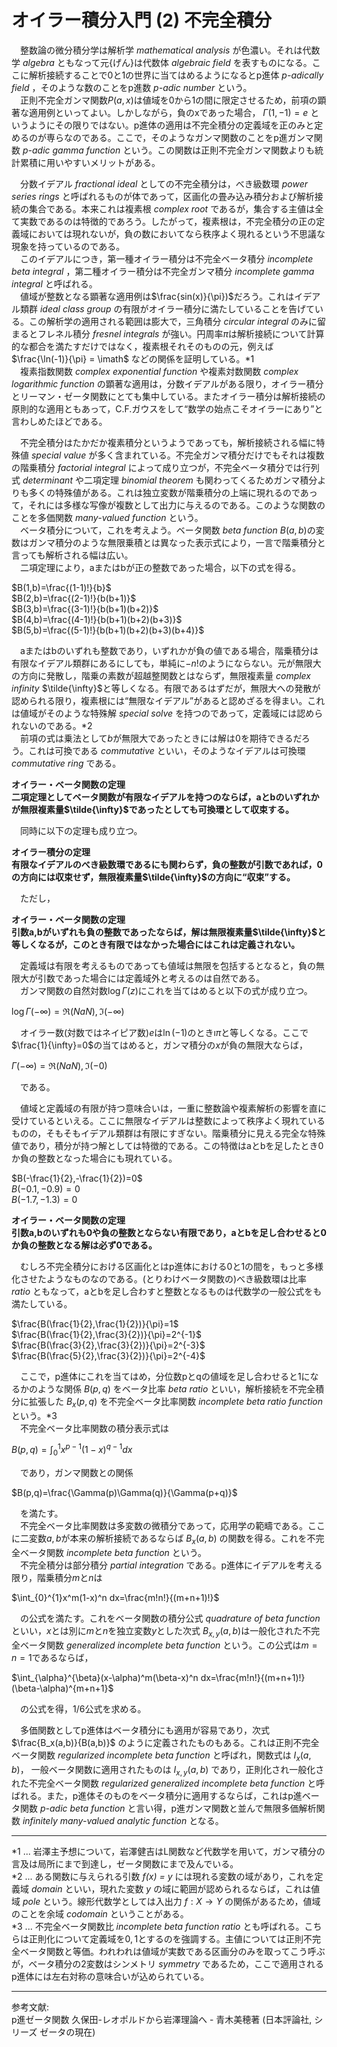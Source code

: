 # オイラー積分入門 (2) 不完全積分

　整数論の微分積分学は解析学 *mathematical analysis* が色濃い。それは代数学 *algebra* ともなって元{げん}は代数体 *algebraic field* を表すものになる。ここに解析接続することで0と1の世界に当てはめるようになるとp進体 *p-adically field* ，そのような数のことをp進数 *p-adic number* という。  
　正則不完全ガンマ関数$P(a,x)$は値域を0から1の間に限定させるため，前項の顕著な適用例といってよい。しかしながら，負のxであった場合， $\Gamma(1, -1) = e$ というようにその限りではない。p進体の適用は不完全積分の定義域を正のみと定めるのが専らなのである。ここで，そのようなガンマ関数のことをp進ガンマ関数 *p-adic gamma function* という。この関数は正則不完全ガンマ関数よりも統計累積に用いやすいメリットがある。  

　分数イデアル *fractional ideal* としての不完全積分は，べき級数環 *power series rings* と呼ばれるものが体であって，区画化の畳み込み積分および解析接続の集合である。本来これは複素根 *complex root* であるが，集合する主値は全て実数であるのは特徴的であろう。したがって，複素根は，不完全積分の正の定義域においては現れないが，負の数においてなら秩序よく現れるという不思議な現象を持っているのである。  
　このイデアルにつき，第一種オイラー積分は不完全ベータ積分 *incomplete beta integral* ，第二種オイラー積分は不完全ガンマ積分 *incomplete gamma integral* と呼ばれる。  
　値域が整数となる顕著な適用例は$\frac{sin(x)}{\pi})$だろう。これはイデアル類群 *ideal class group* の有限がオイラー積分に満たしていることを告げている。この解析学の適用される範囲は膨大で，三角積分 *circular integral* のみに留まるとフレネル積分 *fresnel integrals* が強い。円周率$\pi$は解析接続について計算的な都合を満たすだけではなく，複素根それそのものの元，例えば $\frac{\ln(-1)}{\pi} = \imath$ などの関係を証明している。*1  
　複素指数関数 *complex exponential function* や複素対数関数 *complex logarithmic function* の顕著な適用は，分数イデアルがある限り，オイラー積分とリーマン・ゼータ関数にとても集中している。またオイラー積分は解析接続の原則的な適用ともあって，C.F.ガウスをして“数学の始点こそオイラーにあり”と言わしめたほどである。  

　不完全積分はたかだか複素積分というようであっても，解析接続される幅に特殊値 *special value* が多く含まれている。不完全ガンマ積分だけでもそれは複数の階乗積分 *factorial integral* によって成り立つが，不完全ベータ積分では行列式 *determinant* や二項定理 *binomial theorem* も関わってくるためガンマ積分よりも多くの特殊値がある。これは独立変数が階乗積分の上端に現れるのであって，それには多様な写像が複数として出力に与えるのである。このような関数のことを多価関数 *many-valued function* という。  
　ベータ積分について，これを考えよう。ベータ関数 *beta function* $B(a,b)$の変数はガンマ積分のような無限乗積とは異なった表示式により，一言で階乗積分と言っても解析される幅は広い。  
　二項定理により，aまたはbが正の整数であった場合，以下の式を得る。  

$B(1,b)=\frac{(1-1)!}{b}$  
$B(2,b)=\frac{(2-1)!}{b(b+1)}$  
$B(3,b)=\frac{(3-1)!}{b(b+1)(b+2)}$  
$B(4,b)=\frac{(4-1)!}{b(b+1)(b+2)(b+3)}$  
$B(5,b)=\frac{(5-1)!}{b(b+1)(b+2)(b+3)(b+4)}$  

　aまたはbのいずれも整数であり，いずれかが負の値である場合，階乗積分は有限なイデアル類群にあるにしても，単純に$-n!$のようにならない。元が無限大の方向に発散し，階乗の素数が超越整関数とはならず，無限複素量 *complex infinity* $\tilde{\infty}$と等しくなる。有限であるはずだが，無限大への発散が認められる限り，複素根には“無限なイデアル”があると認めざるを得まい。これは値域がそのような特殊解 *special solve* を持つのであって，定義域には認められないのである。*2  
　前項の式は乗法として$b$が無限大であったときには解は0を期待できるだろう。これは可換である *commutative* といい，そのようなイデアルは可換環 *commutative ring* である。  

**オイラー・ベータ関数の定理**  
  **二項定理としてベータ関数が有限なイデアルを持つのならば，aとbのいずれかが無限複素量$\tilde{\infty}$であったとしても可換環として収束する。**  

　同時に以下の定理も成り立つ。  

**オイラー積分の定理**  
  **有限なイデアルのべき級数環であるにも関わらず，負の整数が引数であれば，0の方向には収束せず，無限複素量$\tilde{\infty}$の方向に“収束”する。**  

　ただし，  

**オイラー・ベータ関数の定理**  
  **引数a,bがいずれも負の整数であったならば，解は無限複素量$\tilde{\infty}$と等しくなるが，このとき有限ではなかった場合にはこれは定義されない。**  

　定義域は有限を考えるものであっても値域は無限を包括するとなると，負の無限大が引数であった場合には定義域外と考えるのは自然である。  
　ガンマ関数の自然対数$\log\Gamma(z)$にこれを当てはめると以下の式が成り立つ。  

$\log\Gamma(-\infty)= \Re(NaN),\,\Im(-\infty)$  

　オイラー数(対数ではネイピア数)$e$は$\ln(-1)$のとき$\imath\pi$と等しくなる。ここで$\frac{1}{\infty}=0$の当てはめると，ガンマ積分の$x$が負の無限大ならば，  

$\Gamma(-\infty)= \Re(NaN),\,\Im(-0)$  

　である。  

　値域と定義域の有限が持つ意味合いは，一重に整数論や複素解析の影響を直に受けているといえる。ここに無限なイデアルは整数によって秩序よく現れているものの，そもそもイデアル類群は有限にすぎない。階乗積分に見える完全な特殊値であり，積分が持つ解としては特徴的である。この特徴はaとbを足したとき0か負の整数となった場合にも現れている。  

$B(-\frac{1}{2},-\frac{1}{2})=0$  
$B(-0.1,-0.9)=0$  
$B(-1.7,-1.3)=0$  


**オイラー・ベータ関数の定理**  
  **引数a,bのいずれも0や負の整数とならない有限であり，aとbを足し合わせると0か負の整数となる解は必ず0である。**  

　むしろ不完全積分における区画化とはp進体における0と1の間を，もっと多様化させたようなものなのである。(とりわけベータ関数の)べき級数環は比率 *ratio* ともなって，aとbを足し合わすと整数となるものは代数学の一般公式をも満たしている。  

$\frac{B(\frac{1}{2},\frac{1}{2})}{\pi}=1$  
$\frac{B(\frac{1}{2},\frac{3}{2})}{\pi}=2^{-1}$  
$\frac{B(\frac{3}{2},\frac{3}{2})}{\pi}=2^{-3}$  
$\frac{B(\frac{5}{2},\frac{3}{2})}{\pi}=2^{-4}$  

　ここで，p進体にこれを当てはめ，分位数pとqの値域を足し合わせると1になるかのような関係 $B(p,q)$ をベータ比率 *beta ratio* といい，解析接続を不完全積分に拡張した $B_x(p,q)$ を不完全ベータ比率関数 *incomplete beta ratio function* という。*3  
　不完全ベータ比率関数の積分表示式は  

$B(p,q)=\int_{0}^{1}x^{p-1}(1-x)^{q-1}dx$  

　であり，ガンマ関数との関係  

$B(p,q)=\frac{\Gamma(p)\Gamma(q)}{\Gamma(p+q)}$  

　を満たす。  
　不完全ベータ比率関数は多変数の微積分であって，応用学の範疇である。ここに二変数$a,b$が本来の解析接続であるならば $B_x(a,b)$ の関数を得る。これを不完全ベータ関数 *incomplete beta function* という。  
　不完全積分は部分積分 *partial integration* である。p進体にイデアルを考える限り，階乗積分$m$と$n$は  

$\int_{0}^{1}x^m(1-x)^n dx=\frac{m!n!}{(m+n+1)!}$  

　の公式を満たす。これをベータ関数の積分公式 *quadrature of beta function* といい，$x$とは別に$m$と$n$を独立変数$y$とした次式 $B_{x,y}(a, b)$は一般化された不完全ベータ関数 *generalized incomplete beta function* という。この公式は$m=n=1$であるならば，  

$\int_{\alpha}^{\beta}(x-\alpha)^m(\beta-x)^n dx=\frac{m!n!}{(m+n+1)!}(\beta-\alpha)^{m+n+1}$  

　の公式を得，1/6公式を求める。  

　多価関数としてp進体はベータ積分にも適用が容易であり，次式 $\frac{B_x(a,b)}{B(a,b)}$ のように定義されたものもある。これは正則不完全ベータ関数 *regularized incomplete beta function* と呼ばれ，関数式は $I_x(a,b)$， 一般ベータ関数に適用されたものは $I_{x,y}(a,b)$ であり，正則化され一般化された不完全ベータ関数 *regularized generalized incomplete beta function* と呼ばれる。また，p進体そのものをベータ積分に適用するならば，これはp進ベータ関数 *p-adic beta function* と言い得，p進ガンマ関数と並んで無限多価解析関数 *infinitely many-valued analytic function* となる。  

---

*1 ... 岩澤主予想について，岩澤健吉はL関数など代数学を用いて，ガンマ積分の言及は局所にまで到達し，ゼータ関数にまで及んでいる。  
*2 ... ある関数に与えられる引数 *f(x) = y* には現れる変数の域があり，これを定義域 *domain* といい，現れた変数 *y* の域に範囲が認められるならば，これは値域 *pole* という。線形代数学としては入出力 $f: X \to Y$ の関係があるため，値域のことを余域 *codomain* ということがある。  
*3 ... 不完全ベータ関数比 *incomplete beta function ratio* とも呼ばれる。こちらは正則化について定義域を$0, 1$とするのを強調する。主値については正則不完全ベータ関数と等価。われわれは値域が実数である区画分のみを取ってこう呼ぶが，ベータ積分の2変数はシンメトリ *symmetry* であるため，ここで適用されるp進体には左右対称の意味合いが込められている。  

---

参考文献:  
p進ゼータ関数 久保田-レオポルドから岩澤理論へ - 青木美穂著 (日本評論社, シリーズ ゼータの現在)  
